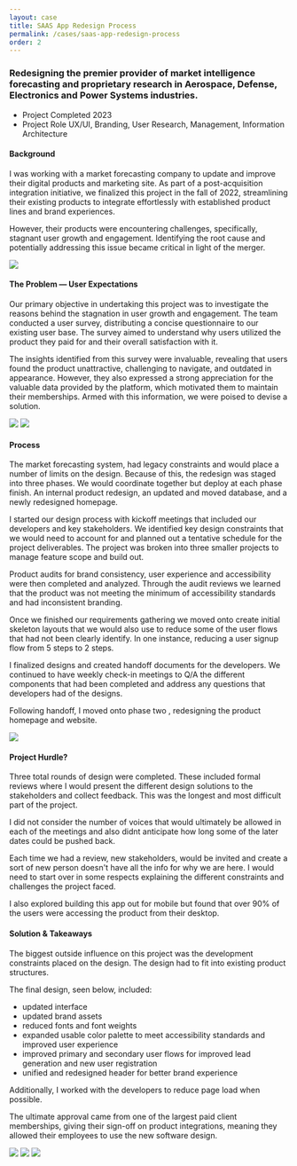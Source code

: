 ```yaml
---
layout: case
title: SAAS App Redesign Process
permalink: /cases/saas-app-redesign-process
order: 2
---
```


<div class="readingcontainer">
<h3>Redesigning the premier provider of market intelligence forecasting and proprietary research in Aerospace, Defense, Electronics and Power Systems industries.</h3>

<ul>
	<li>Project Completed <span>2023</span></li>
	<li>Project Role <span>UX/UI, Branding, User Research, Management, Information Architecture</span></li>
</ul>

<h4>Background</h4>
<p>I was working with a market forecasting company to update and improve their digital products and marketing site. As part of a post-acquisition integration initiative, we finalized this project in the fall of 2022, streamlining their existing products to integrate effortlessly with established product lines and brand experiences.</p>
<p>However, their products were encountering challenges, specifically, stagnant user growth and engagement.  Identifying the root cause and potentially addressing this issue became critical in light of the merger. </p>
<img src="../assets/images/cs01-01.png" />

<h4>The Problem — User Expectations</h4>
<p>Our primary objective in undertaking this project was to investigate the reasons behind the stagnation in user growth and engagement. The team conducted a user survey, distributing a concise questionnaire to our existing  user base. The survey aimed to understand why users utilized the product they paid for and their overall satisfaction with it. </p>
<p>The insights identified from this survey were invaluable, revealing that users found the product unattractive, challenging to navigate, and outdated in appearance. However, they also expressed a strong appreciation for the valuable data provided by the platform, which motivated them to maintain their memberships. Armed with this information, we were poised to devise a solution.</p>
<img src="../assets/images/cs01-02.png" />
<img src="../assets/images/cs01-03.png" />

<h4>Process</h4>
<p>The market forecasting system, had legacy constraints and would place a number of limits on the design. Because of this, the redesign was staged into three phases. We would coordinate together but deploy at each phase finish. An internal product redesign, an updated and moved database, and a newly redesigned homepage.  </p>
<p>I started our design process with kickoff meetings that included our developers and key stakeholders. We identified key design constraints that we would need to account for and planned out a tentative schedule for the project deliverables. The project was broken into three smaller projects to manage feature scope and build out. </p>
<p>Product audits for brand consistency, user experience and accessibility were then completed and analyzed. Through the audit reviews we learned that the product was not meeting the minimum of accessibility standards and had inconsistent branding. </p>
<p>Once we finished our requirements gathering we moved onto create initial skeleton layouts that we would also use to reduce some of the user flows that had not been clearly identify. In one instance, reducing a user signup flow from 5 steps to 2 steps.  </p>
<p>I finalized designs and created handoff documents for the developers. We continued to have weekly check-in meetings to Q/A the different components that had been completed and address any questions that developers had of the designs.</p>
<p>Following handoff, I moved onto phase two , redesigning the product homepage and website.</p>

<img src="../assets/images/cs01-04.png" />

<h4>Project Hurdle?</h4>
<p>Three total rounds of design were completed. These included formal reviews where I would present the different design solutions to the stakeholders and collect feedback. This was the longest and most difficult part of the project. </p>
<p>I did not consider the number of voices that would ultimately be allowed in each of the meetings and also didnt anticipate how long some of the later dates could be pushed back.</p>
<p>Each time we had a review, new stakeholders, would be invited and create a sort of new person doesn't have all the info for why we are here. I would need to start over in some respects explaining the different constraints and challenges the project faced.</p>
<p>I also explored building this app out for mobile but found that over 90% of the users were accessing the product from their desktop.</p>

<h4>Solution & Takeaways</h4>
<p>The biggest outside influence on this project was the development constraints placed on the design. The design had to fit into existing product structures. </p>


<p>The final design, seen below, included:</p>

<ul>
	<li>updated interface</li>
	<li>updated brand assets</li>
	<li>reduced fonts and font weights</li>
	<li>expanded usable color palette to meet accessibility standards and improved user experience</li>
	<li>improved primary and secondary user flows for improved lead generation and new user registration</li>
	<li>unified and redesigned header for better brand experience</li>
</ul>

<p>Additionally, I worked with the developers to reduce page load when possible.</p>
<p>The ultimate approval came from one of the largest paid client memberships, giving their sign-off on product integrations, meaning they allowed their employees to use the new software design.</p>
<img src="../assets/images/cs01-05.png" />
<img src="../assets/images/cs01-06.png" />
<img src="../assets/images/cs01-07.png" />
</div>
